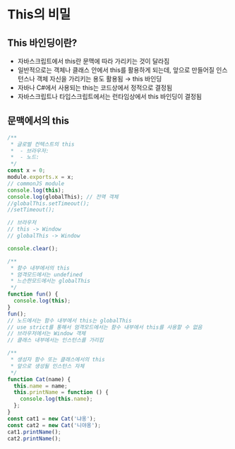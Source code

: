 # This의 비밀

## This 바인딩이란?

- 자바스크립트에서 this란 문맥에 따라 가리키는 것이 달라짐
- 일반적으로는 객체나 클래스 안에서 this를 활용하게 되는데, 앞으로 만들어질 인스턴스나 객체 자신을 가리키는 용도 활용됨 → this 바인딩
- 자바나 C#에서 사용되는 this는 코드상에서 정적으로 결정됨
- 자바스크립트나 타입스크립트에서는 런타임상에서 this 바인딩이 결정됨

## 문맥에서의 this

```jsx
/**
 * 글로벌 컨텍스트의 this
 *  - 브라우저:
 *  - 노드:
 */
const x = 0;
module.exports.x = x;
// commonJS module
console.log(this);
console.log(globalThis); // 전역 객체
//globalThis.setTimeout();
//setTimeout();

// 브라우저
// this -> Window
// globalThis -> Window

console.clear();

/**
 * 함수 내부에서의 this
 * 엄격모드에서는 undefined
 * 느슨한모드에서는 globalThis
 */
function fun() {
  console.log(this);
}
fun();
// 노드에서는 함수 내부에서 this는 globalThis
// use strict를 통해서 엄격모드에서는 함수 내부에서 this를 사용할 수 없음
// 브라우저에서는 Window 객체
// 클래스 내부에서는 인스턴스를 가리킴

/**
 * 생성자 함수 또는 클래스에서의 this
 * 앞으로 생성될 인스턴스 자체
 */
function Cat(name) {
  this.name = name;
  this.printName = function () {
    console.log(this.name);
  };
}
const cat1 = new Cat('냐옹');
const cat2 = new Cat('니야옹');
cat1.printName();
cat2.printName();
```
